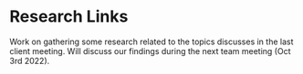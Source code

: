 # Research Links

Work on gathering some research related to the topics discusses in the last client meeting. Will discuss our findings during the next team meeting (Oct 3rd 2022).
